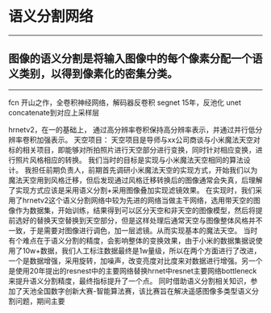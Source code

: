 # 语义分割网络
***
## 图像的语义分割是将输入图像中的每个像素分配一个语义类别，以得到像素化的密集分类。
***
fcn 开山之作，全卷积神经网络，解码器反卷积
segnet 15年，反池化
unet concatenate到对应上采样层

hrnetv2，在一的基础上，
通过高分辨率卷积保持高分辨率表示，并通过并行低分辨率卷积加强表示。
天空项目：
天空项目是导师与xx公司商谈与小米魔法天空对标的相关项目，即能够对所拍照片进行天空部分进行变换，同时针对相应变换，进行照片风格相应的转换。
我们当时的目标是实现与小米魔法天空相同的算法设计。
我担任前期负责人，前期首先调研小米魔法天空的实现方式，开始我们以为魔法天空用到风格迁移，但后发现通过风格迁移转换后的图像通常会失真，后理解了实现方式应该是采用语义分割+采用图像叠加实现滤镜效果。
在实现时，我们采用了hrnetv2这个语义分割网络中较为先进的网络当做主干网络，选用带天空的图像作为数据集，开始训练，结果得到可以区分天空和非天空的图像模型，然后将提前选好的替换天空替换到天空部分，但是这样处理后通常天空与图像整体风格并不一致，于是需要对图像进行调色，加一层滤镜。从而实现基本的魔法天空。
当时有个难点在于语义分割的精度，会影响整体的变换效果，由于小米的数据集据说使用了10w+数据，我们人工标注数据最终是1w量级，所以在两个方面进行了改进，一个是数据增强，采用旋转，加噪声，改变亮度对比度来对数据进行增强。另一个是使用20年提出的resnest中的主要网络替换hrnet中resnet主要网络bottleneck来提升语义分割精度，最终指标提升了一个点。
同时借助语义分割相关知识，参加了天池全国数字创新大赛-智能算法赛，该比赛旨在解决遥感图像多类型语义分割问题，期间主要


